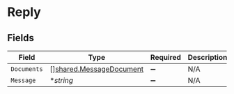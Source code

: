 # Reply


## Fields

| Field                                                              | Type                                                               | Required                                                           | Description                                                        |
| ------------------------------------------------------------------ | ------------------------------------------------------------------ | ------------------------------------------------------------------ | ------------------------------------------------------------------ |
| `Documents`                                                        | [][shared.MessageDocument](../../models/shared/messagedocument.md) | :heavy_minus_sign:                                                 | N/A                                                                |
| `Message`                                                          | **string*                                                          | :heavy_minus_sign:                                                 | N/A                                                                |